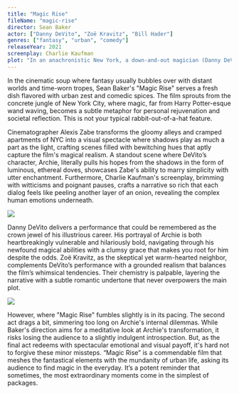 ```yaml
---
title: "Magic Rise"
fileName: "magic-rise"
director: Sean Baker
actor: ["Danny DeVito", "Zoë Kravitz", "Bill Hader"]
genres: ["fantasy", "urban", "comedy"]
releaseYear: 2021
screenplay: Charlie Kaufman
plot: "In an anachronistic New York, a down-and-out magician (Danny DeVito) discovers his recent inexplicable powers may just revive his career."
---
```


In the cinematic soup where fantasy usually bubbles over with distant worlds and time-worn tropes, Sean Baker's "Magic Rise" serves a fresh dish flavored with urban zest and comedic spices. The film sprouts from the concrete jungle of New York City, where magic, far from Harry Potter-esque wand waving, becomes a subtle metaphor for personal rejuvenation and societal reflection. This is not your typical rabbit-out-of-a-hat feature.

Cinematographer Alexis Zabe transforms the gloomy alleys and cramped apartments of NYC into a visual spectacle where shadows play as much a part as the light, crafting scenes filled with bewitching hues that aptly capture the film's magical realism. A standout scene where DeVito’s character, Archie, literally pulls his hopes from the shadows in the form of luminous, ethereal doves, showcases Zabe's ability to marry simplicity with utter enchantment. Furthermore, Charlie Kaufman's screenplay, brimming with witticisms and poignant pauses, crafts a narrative so rich that each dialog feels like peeling another layer of an onion, revealing the complex human emotions underneath.

![](/magic-rise-1.webp)

Danny DeVito delivers a performance that could be remembered as the crown jewel of his illustrious career. His portrayal of Archie is both heartbreakingly vulnerable and hilariously bold, navigating through his newfound magical abilities with a clumsy grace that makes you root for him despite the odds. Zoë Kravitz, as the skeptical yet warm-hearted neighbor, complements DeVito’s performance with a grounded realism that balances the film’s whimsical tendencies. Their chemistry is palpable, layering the narrative with a subtle romantic undertone that never overpowers the main plot.

![](/magic-rise-2.webp)

However, where "Magic Rise" fumbles slightly is in its pacing. The second act drags a bit, simmering too long on Archie's internal dilemmas. While Baker's direction aims for a meditative look at Archie's transformation, it risks losing the audience to a slightly indulgent introspection. But, as the final act redeems with spectacular emotional and visual payoff, it's hard not to forgive these minor missteps. “Magic Rise” is a commendable film that meshes the fantastical elements with the mundanity of urban life, asking its audience to find magic in the everyday. It’s a potent reminder that sometimes, the most extraordinary moments come in the simplest of packages.